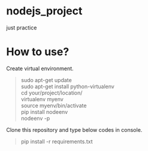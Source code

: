 # nodejs_project
just practice

# How to use?
Create virtual environment.

> sudo apt-get update   
> sudo apt-get install python-virtualenv    
> cd your/project/location/   
> virtualenv myenv   
> source myenv/bin/activate   
> pip install nodeenv   
> nodeenv -p   

Clone this repository and type below codes in console.
> pip install -r requirements.txt
